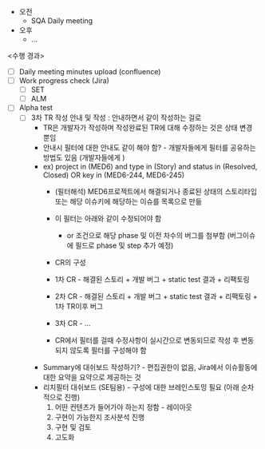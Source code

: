 - 오전
	- SQA Daily meeting
- 오후
	- ...

<수행 경과>
- [ ] Daily meeting minutes upload (confluence)
- [ ] Work progress check (Jira)
	- [ ] SET
	- [ ] ALM

- [ ] Alpha test
	- [ ] 3차 TR 작성 안내 및 작성 : 안내하면서 같이 작성하는 걸로
		- TR은 개발자가 작성하며 작성완료된 TR에 대해 수정하는 것은 상태 변경 뿐임
		- 안내시 필터에 대한 안내도 같이 해야 함? - 개발자들에게 필터를 공유하는 방법도 있음 (개발자들에게 )
		- ex) project in (MED6) and type in (Story) and status in (Resolved, Closed) OR key in (MED6-244, MED6-245)
			- (필터해석) MED6프로젝트에서 해결되거나 종료된 상태의 스토리타입 또는 해당 이슈키에 해당하는 이슈를 목록으로 만듦
			- 이 필터는 아래와 같이 수정되어야 함
				- or 조건으로 해당 phase 및 이전 차수의 버그를 첨부함 (버그이슈에 필드로 phase 및 step 추가 예정)

			- CR의 구성
			- 1차 CR - 해결된 스토리 + 개발 버그 + static test 결과 + 리팩토링
			- 2차 CR - 해결된 스토리 + 개발 버그 + static test 결과 + 리팩토링 + 1차 TR이후 버그
			- 3차 CR - ...
			- CR에서 필터를 걸때 수정사항이 실시간으로 변동되므로 작성 후 변동되지 않도록 필터를 구성해야 함
		- Summary에 대쉬보드 작성하기? - 편집권한이 없음, Jira에서 이슈활동에 대한 요약을 요약으로 제공하는 것
		- 리치필터 대쉬보드 (SE팀용) - 구성에 대한 브레인스토밍 필요 (아래 순차적으로 진행)
			1) 어떤 컨텐츠가 들어가야 하는지 정함 - 레이아웃
			2) 구현이 가능한지 조사분석 진행
			3) 구현 및 검토
			4) 고도화